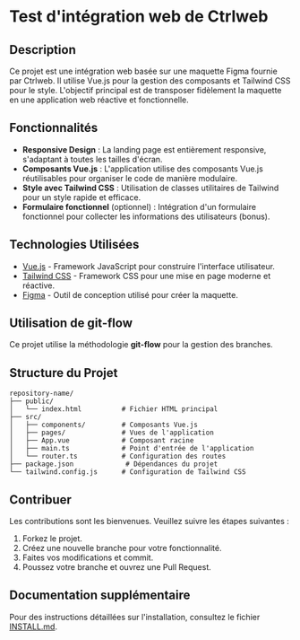# Test d'intégration web de Ctrlweb

## Description

Ce projet est une intégration web basée sur une maquette Figma fournie par Ctrlweb. Il utilise Vue.js pour la gestion des composants et Tailwind CSS pour le style. L'objectif principal est de transposer fidèlement la maquette en une application web réactive et fonctionnelle.

## Fonctionnalités

- **Responsive Design** : La landing page est entièrement responsive, s'adaptant à toutes les tailles d'écran.
- **Composants Vue.js** : L'application utilise des composants Vue.js réutilisables pour organiser le code de manière modulaire.
- **Style avec Tailwind CSS** : Utilisation de classes utilitaires de Tailwind pour un style rapide et efficace.
- **Formulaire fonctionnel** (optionnel) : Intégration d'un formulaire fonctionnel pour collecter les informations des utilisateurs (bonus).

## Technologies Utilisées

- [Vue.js](https://vuejs.org/) - Framework JavaScript pour construire l'interface utilisateur.
- [Tailwind CSS](https://tailwindcss.com/) - Framework CSS pour une mise en page moderne et réactive.
- [Figma](https://www.figma.com/) - Outil de conception utilisé pour créer la maquette.

## Utilisation de git-flow

Ce projet utilise la méthodologie **git-flow** pour la gestion des branches.

## Structure du Projet

```
repository-name/
├── public/
│   └── index.html          # Fichier HTML principal
├── src/
│   ├── components/         # Composants Vue.js
│   ├── pages/              # Vues de l'application
│   ├── App.vue             # Composant racine
│   ├── main.ts             # Point d'entrée de l'application
│   └── router.ts           # Configuration des routes
├── package.json             # Dépendances du projet
└── tailwind.config.js      # Configuration de Tailwind CSS
```

## Contribuer

Les contributions sont les bienvenues. Veuillez suivre les étapes suivantes :

1. Forkez le projet.
2. Créez une nouvelle branche pour votre fonctionnalité.
3. Faites vos modifications et commit.
4. Poussez votre branche et ouvrez une Pull Request.

## Documentation supplémentaire

Pour des instructions détaillées sur l'installation, consultez le fichier [INSTALL.md](INSTALL.md).
